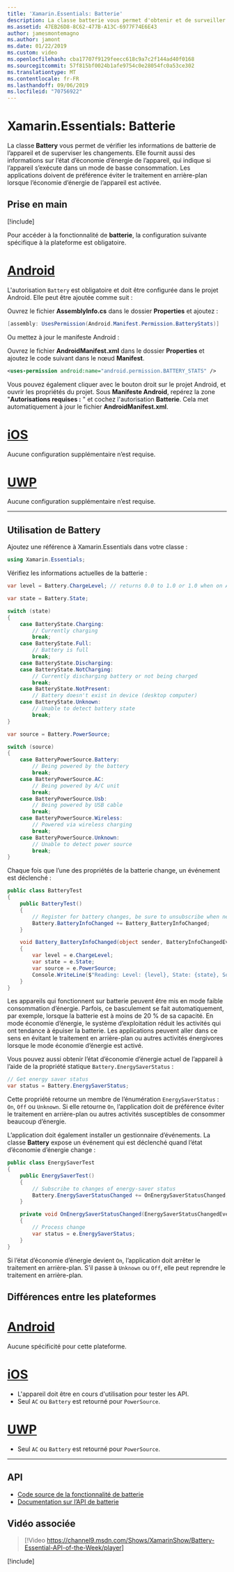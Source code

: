 ```yaml
---
title: 'Xamarin.Essentials: Batterie'
description: La classe batterie vous permet d'obtenir et de surveiller les informations sur la batterie de l’appareil.
ms.assetid: 47EB26D8-8C62-477B-A13C-6977F74E6E43
author: jamesmontemagno
ms.author: jamont
ms.date: 01/22/2019
ms.custom: video
ms.openlocfilehash: cba17707f9129feecc618c9a7c2f144ad40f0168
ms.sourcegitcommit: 57f815bf0024b1afe9754c0e28054fc0a53ce302
ms.translationtype: MT
ms.contentlocale: fr-FR
ms.lasthandoff: 09/06/2019
ms.locfileid: "70756922"
---
```

# <a name="xamarinessentials-battery"></a>Xamarin.Essentials: Batterie

La classe **Battery** vous permet de vérifier les informations de batterie de l’appareil et de superviser les changements. Elle fournit aussi des informations sur l’état d’économie d’énergie de l’appareil, qui indique si l’appareil s’exécute dans un mode de basse consommation. Les applications doivent de préférence éviter le traitement en arrière-plan lorsque l’économie d’énergie de l’appareil est activée.

## <a name="get-started"></a>Prise en main

[!include[](~/essentials/includes/get-started.md)]

Pour accéder à la fonctionnalité de **batterie**, la configuration suivante spécifique à la plateforme est obligatoire.

# <a name="androidtabandroid"></a>[Android](#tab/android)

L'autorisation `Battery` est obligatoire et doit être configurée dans le projet Android. Elle peut être ajoutée comme suit :

Ouvrez le fichier **AssemblyInfo.cs** dans le dossier **Properties** et ajoutez :

```csharp
[assembly: UsesPermission(Android.Manifest.Permission.BatteryStats)]
```

Ou mettez à jour le manifeste Android :

Ouvrez le fichier **AndroidManifest.xml** dans le dossier **Properties** et ajoutez le code suivant dans le nœud **Manifest**.

```xml
<uses-permission android:name="android.permission.BATTERY_STATS" />
```

Vous pouvez également cliquer avec le bouton droit sur le projet Android, et ouvrir les propriétés du projet. Sous **Manifeste Android**, repérez la zone "**Autorisations requises :** " et cochez l'autorisation **Batterie**. Cela met automatiquement à jour le fichier **AndroidManifest.xml**.

# <a name="iostabios"></a>[iOS](#tab/ios)

Aucune configuration supplémentaire n’est requise.

# <a name="uwptabuwp"></a>[UWP](#tab/uwp)

Aucune configuration supplémentaire n’est requise.

-----

## <a name="using-battery"></a>Utilisation de **Battery**

Ajoutez une référence à Xamarin.Essentials dans votre classe :

```csharp
using Xamarin.Essentials;
```

Vérifiez les informations actuelles de la batterie :

```csharp
var level = Battery.ChargeLevel; // returns 0.0 to 1.0 or 1.0 when on AC or no battery.

var state = Battery.State;

switch (state)
{
    case BatteryState.Charging:
        // Currently charging
        break;
    case BatteryState.Full:
        // Battery is full
        break;
    case BatteryState.Discharging:
    case BatteryState.NotCharging:
        // Currently discharging battery or not being charged
        break;
    case BatteryState.NotPresent:
        // Battery doesn't exist in device (desktop computer)
    case BatteryState.Unknown:
        // Unable to detect battery state
        break;
}

var source = Battery.PowerSource;

switch (source)
{
    case BatteryPowerSource.Battery:
        // Being powered by the battery
        break;
    case BatteryPowerSource.AC:
        // Being powered by A/C unit
        break;
    case BatteryPowerSource.Usb:
        // Being powered by USB cable
        break;
    case BatteryPowerSource.Wireless:
        // Powered via wireless charging
        break;
    case BatteryPowerSource.Unknown:
        // Unable to detect power source
        break;
}
```

Chaque fois que l’une des propriétés de la batterie change, un événement est déclenché :

```csharp
public class BatteryTest
{
    public BatteryTest()
    {
        // Register for battery changes, be sure to unsubscribe when needed
        Battery.BatteryInfoChanged += Battery_BatteryInfoChanged;
    }

    void Battery_BatteryInfoChanged(object sender, BatteryInfoChangedEventArgs   e)
    {
        var level = e.ChargeLevel;
        var state = e.State;
        var source = e.PowerSource;
        Console.WriteLine($"Reading: Level: {level}, State: {state}, Source: {source}");
    }
}
```

Les appareils qui fonctionnent sur batterie peuvent être mis en mode faible consommation d’énergie. Parfois, ce basculement se fait automatiquement, par exemple, lorsque la batterie est à moins de 20 % de sa capacité. En mode économie d’énergie, le système d’exploitation réduit les activités qui ont tendance à épuiser la batterie. Les applications peuvent aller dans ce sens en évitant le traitement en arrière-plan ou autres activités énergivores lorsque le mode économie d’énergie est activé.

Vous pouvez aussi obtenir l’état d’économie d’énergie actuel de l’appareil à l’aide de la propriété statique `Battery.EnergySaverStatus` :

```csharp
// Get energy saver status
var status = Battery.EnergySaverStatus;
```

Cette propriété retourne un membre de l’énumération `EnergySaverStatus` : `On`, `Off` ou `Unknown`. Si elle retourne `On`, l’application doit de préférence éviter le traitement en arrière-plan ou autres activités susceptibles de consommer beaucoup d’énergie.

L’application doit également installer un gestionnaire d’événements. La classe **Battery** expose un événement qui est déclenché quand l’état d’économie d’énergie change :

```csharp
public class EnergySaverTest
{
    public EnergySaverTest()
    {
        // Subscribe to changes of energy-saver status
        Battery.EnergySaverStatusChanged += OnEnergySaverStatusChanged;
    }

    private void OnEnergySaverStatusChanged(EnergySaverStatusChangedEventArgs e)
    {
        // Process change
        var status = e.EnergySaverStatus;
    }
}
```

Si l’état d’économie d’énergie devient `On`, l’application doit arrêter le traitement en arrière-plan. S’il passe à `Unknown` ou `Off`, elle peut reprendre le traitement en arrière-plan.

## <a name="platform-differences"></a>Différences entre les plateformes

# <a name="androidtabandroid"></a>[Android](#tab/android)

Aucune spécificité pour cette plateforme.

# <a name="iostabios"></a>[iOS](#tab/ios)

- L'appareil doit être en cours d'utilisation pour tester les API. 
- Seul `AC` ou `Battery` est retourné pour `PowerSource`.

# <a name="uwptabuwp"></a>[UWP](#tab/uwp)

- Seul `AC` ou `Battery` est retourné pour `PowerSource`.

-----

## <a name="api"></a>API

- [Code source de la fonctionnalité de batterie](https://github.com/xamarin/Essentials/tree/master/Xamarin.Essentials/Battery)
- [Documentation sur l’API de batterie](xref:Xamarin.Essentials.Battery)

## <a name="related-video"></a>Vidéo associée

> [!Video https://channel9.msdn.com/Shows/XamarinShow/Battery-Essential-API-of-the-Week/player]

[!include[](~/essentials/includes/xamarin-show-essentials.md)]
